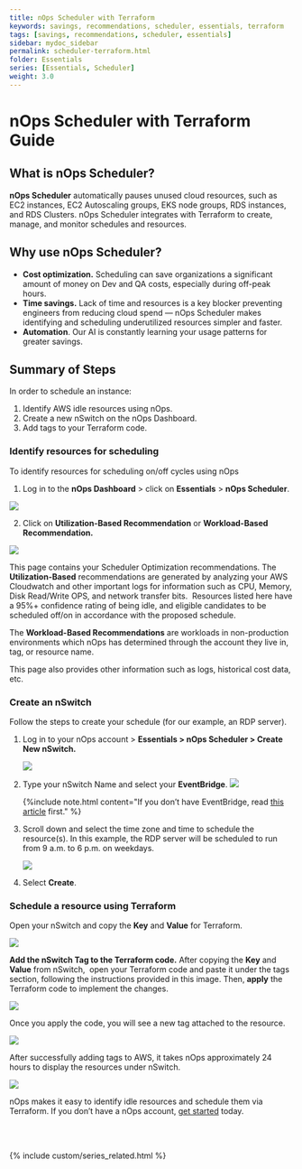 ```yaml
---
title: nOps Scheduler with Terraform
keywords: savings, recommendations, scheduler, essentials, terraform
tags: [savings, recommendations, scheduler, essentials]
sidebar: mydoc_sidebar
permalink: scheduler-terraform.html
folder: Essentials
series: [Essentials, Scheduler]
weight: 3.0
---
```

# nOps Scheduler with Terraform Guide #

## What is nOps Scheduler? ##

**nOps Scheduler** automatically pauses unused cloud resources, such as EC2 instances, EC2 Autoscaling groups, EKS node groups, RDS instances, and RDS Clusters. nOps Scheduler integrates with Terraform to create, manage, and monitor schedules and resources.


## Why use nOps Scheduler? ##

- **Cost optimization.** Scheduling can save organizations a significant amount of money on Dev and QA costs, especially during off-peak hours.
- **Time savings.** Lack of time and resources is a key blocker preventing engineers from reducing cloud spend — nOps Scheduler makes identifying and scheduling underutilized resources simpler and faster.
- **Automation**. Our AI is constantly learning your usage patterns for greater savings.


## Summary of Steps ##

In order to schedule an instance: 

1. Identify AWS idle resources using nOps.
2. Create a new nSwitch on the nOps Dashboard.
3. Add tags to your Terraform code.


### Identify resources for scheduling ###

To identify resources for scheduling on/off cycles using nOps

1. Log in to the **nOps Dashboard** > click on **Essentials** > **nOps Scheduler**.

![](https://lh7-us.googleusercontent.com/u-yhQAVGqCDB2N5hu759SYADU16O58tIdijHfvZiuQmEEZXH0QGIm2ocKwNlYh36P4FtBV6kB5t_hB5_ecZcIpPXwqVnxg0xrvKXGKgAt0m07fxg7IilOpDYdkWrI0of9VtHJPBT7P8I3Ha_JwHRv0M)

2. Click on **Utilization-Based Recommendation** or **Workload-Based Recommendation.**

![](https://lh7-us.googleusercontent.com/9VHiFuXxTmPibzJLtfzNI4fc1Y25iOLOAMeMcUI2W5wZ0jS9eXpuNZhczxxZr5uDGu5GUjLh6tiVkXn0DDBZxCCZ9eZcZkH6nUGNjoNnCixHomatLUVrfQZa3Va9LBZawJxUF11KyLD8utTqGkUT8MU)

This page contains your Scheduler Optimization recommendations. The **Utilization-Based** recommendations are generated by analyzing your AWS Cloudwatch and other important logs for information such as CPU, Memory, Disk Read/Write OPS, and network transfer bits.  Resources listed here have a 95%+ confidence rating of being idle, and eligible candidates to be scheduled off/on in accordance with the proposed schedule.

The **Workload-Based Recommendations** are workloads in non-production environments which nOps has determined through the account they live in, tag, or resource name.

This page also provides other information such as logs, historical cost data, etc.

### Create an nSwitch ###

Follow the steps to create your schedule (for our example, an RDP server).

1. Log in to your nOps account > **Essentials > nOps Scheduler > Create New nSwitch.**

    ![](https://lh7-us.googleusercontent.com/9VHiFuXxTmPibzJLtfzNI4fc1Y25iOLOAMeMcUI2W5wZ0jS9eXpuNZhczxxZr5uDGu5GUjLh6tiVkXn0DDBZxCCZ9eZcZkH6nUGNjoNnCixHomatLUVrfQZa3Va9LBZawJxUF11KyLD8utTqGkUT8MU)

2. Type your nSwitch Name and select your **EventBridge**.
    ![](https://lh7-us.googleusercontent.com/BD5BC0NRRCskZx527V2pVCcy6j5XY5CQDIG75twNDHrZbfPZwCvoYNtDvX301fu8K_w3tSqoTUJ4LZRFSKxJvAmP2Vn4q7sFEalbVvBU24cO5hQh60RQ671KVdFQfzSkk9j_U9yE8MkNtShv40oVwQU)

    {%include note.html content="If you don’t have EventBridge, read [this article](/nswitch-eventbridge-setup.html) first." %}

3. Scroll down and select the time zone and time to schedule the resource(s). In this example, the RDP server will be scheduled to run from 9 a.m. to 6 p.m. on weekdays. 

    ![](https://lh7-us.googleusercontent.com/hfCQpj6np5C8Zj1zi8niXCDu-l64OnpgTnHt7eIhNeftBGy4HXYyzEwqFO__zfztfMN_xMFYqCAlxErPdkUGFN3ZBmipTJfJEd3GzMFu9fukLP4Nnrh18IIuFDov8PO4dhKqWL0SCWurbqBCiNNVZlA)

4. Select **Create**.


### Schedule a resource using Terraform ### 

Open your nSwitch and copy the **Key** and **Value** for Terraform.

![](https://lh7-us.googleusercontent.com/Lw_XrQZ1Bd19IgoCN-G1Qn4lXXZh8AfUhtL7oMsD_oYjVLgThKFPePXVhGb_rUk0fiD46KhbDVE5rGRBvEF9iZvdowzZq_3eDyakvqY8FcfZ99phIaGWpgtZ_sBgLnK0hRMbqIuqMEGf3Nv_M3zHNOA)

**Add the nSwitch Tag to the Terraform code.** After copying the **Key** and **Value** from nSwitch,  open your Terraform code and paste it under the tags section, following the instructions provided in this image. Then, **apply** the Terraform code to implement the changes.

![](https://lh7-us.googleusercontent.com/1qB2Qrpexs6Exx_Ai2VJXGpTDiPOpSyG043Q3kBM4_L8ru6K_t7nh9syluwy_M6mJWrhtz2p153cm1oQigeRU-o1IU0DHW4EoZW4brGF3n3Da2d4k5AAH3U6lUmU8QMKRO4vk6VKkMOQ_Cj5z6Zr84c)

Once you apply the code, you will see a new tag attached to the resource.

![](https://lh7-us.googleusercontent.com/98tsdYS4ViyHmYzxf56I7ETyjp8DX7tgzzxc75Smsc0UIaDonnBMpx0q1CqGvAURhjav1fQMox0E4agvvJxOSPpX6Bbzoi2b-k8CZBonhV00yZKspU-d7jFC7Ps6IGKhtofDWIwjM1ahEkX9lTs6AZk)

After successfully adding tags to AWS, it takes nOps approximately 24 hours to display the resources under nSwitch. 

![](https://lh7-us.googleusercontent.com/MA7GgD33-YGQGrO1T8CN00iquNhdctPqwD-SrCc1ZyQGxewviExBc4AbZT-szwip30MeGqxhuYLV4Xa77MozRCWXg-5EI7xVougXYczK81R79QTuY7MhBCDqK8hTVdcW1oDcz4C_MZOtAhUxkKxxvac)

nOps makes it easy to identify idle resources and schedule them via Terraform. If you don’t have a nOps account, [get started](https://www.nops.io/get-started/) today.


<br/><br/>

{% include custom/series_related.html %}